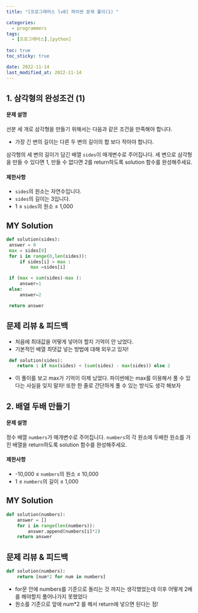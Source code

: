```yaml
---
title: "[프로그래머스 lv0] 파이썬 문제 풀이(1) "

categories:
  - programmers
tags:
  - [프로그래머스],[python]
  
toc: true
toc_sticky: true

date: 2022-11-14
last_modified_at: 2022-11-14
---
```


## 1. 삼각형의 완성조건 (1)

#### 문제 설명

선분 세 개로 삼각형을 만들기 위해서는 다음과 같은 조건을 만족해야 합니다.

- 가장 긴 변의 길이는 다른 두 변의 길이의 합 보다 작아야 합니다.

삼각형의 세 변의 길이가 담긴 배열 `sides`이 매개변수로 주어집니다. 세 변으로 삼각형을 만들 수 있다면 1, 만들 수 없다면 2를 return하도록 solution 함수를 완성해주세요.

#### 제한사항

- `sides`의 원소는 자연수입니다.
- `sides`의 길이는 3입니다.
- 1 ≤ `sides`의 원소 ≤ 1,000

## MY Solution

```python
def solution(sides):
 answer = 0
 max = sides[0]
 for i in range(0,len(sides)):
     if sides[i] > max :
         max =sides[i]

 if (max < sum(sides)-max ):
     answer=1
 else:
     answer=2

 return answer
```

## 문제 리뷰 & 피드백

- 처음에 최대값을 어떻게 넣어야 할지 기억이 안 났었다.
- 기본적인 배열 최댓값 넣는 방법에 대해 외우고 있자!

```python
 def solution(sides):
    return 1 if max(sides) < (sum(sides) - max(sides)) else 2
```

- 이 풀이를 보고 max가 기억이 이제 났었다. 파이썬에는 max를 이용해서 풀 수 있다는 사실을 잊지 말자! 또한 한 줄로 간단하게 풀 수 있는 방식도 생각 해보자

## 2. 배열 두배 만들기

#### 문제 설명

정수 배열 `numbers`가 매개변수로 주어집니다. `numbers`의 각 원소에 두배한 원소를 가진 배열을 return하도록 solution 함수를 완성해주세요.

#### 제한사항

- -10,000 ≤ `numbers`의 원소 ≤ 10,000
- 1 ≤ `numbers`의 길이 ≤ 1,000

## MY Solution

```python
def solution(numbers):
    answer = []
    for i in range(len(numbers)):
        answer.append(numbers[i]*2)
    return answer
```

## 문제 리뷰 & 피드백

```python
def solution(numbers):
    return [num*2 for num in numbers]
```

- for문 안에 numbers를 기준으로 돌리는 것 까지는 생각했었는데 이후 어떻게 2배를 해야할지 풀어나가지 못했었다
- 원소를 기준으로 앞에 num\*2 를 해서 return에 넣으면 된다는 점!
